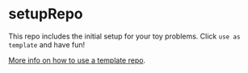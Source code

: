 # setupRepo

This repo includes the initial setup for your toy problems. Click `use as template` and have fun!

[More info on how to use a template repo](https://docs.github.com/en/repositories/creating-and-managing-repositories/creating-a-repository-from-a-template).
